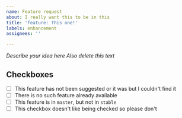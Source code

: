 ```yaml
---
name: Feature request
about: I really want this to be in this
title: 'feature: This one!'
labels: enhancement
assignees: ''

---
```


*Describe your idea here*
*Also delete this text*

## Checkboxes
- [ ] This feature has not been suggested or it was but I couldn't find it
- [ ] There is no such feature already available
- [ ] This feature is in `master`, but not in `stable`
- [ ] This checkbox doesn't like being checked so please don't
